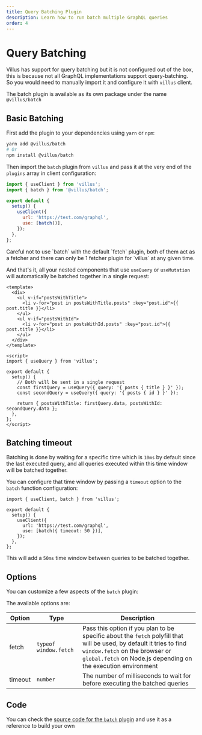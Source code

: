 ```yaml
---
title: Query Batching Plugin
description: Learn how to run batch multiple GraphQL queries
order: 4
---
```


# Query Batching

Villus has support for query batching but it is not configured out of the box, this is because not all GraphQL implementations support query-batching. So you would need to manually import it and configure it with `villus` client.

The batch plugin is available as its own package under the name `@villus/batch`

## Basic Batching

First add the plugin to your dependencies using `yarn` or `npm`:

```bash
yarn add @villus/batch
# Or
npm install @villus/batch
```

Then import the `batch` plugin from `villus` and pass it at the very end of the `plugins` array in client configuration:

```js
import { useClient } from 'villus';
import { batch } from '@villus/batch';

export default {
  setup() {
    useClient({
      url: 'https://test.com/graphql',
      use: [batch()],
    });
  },
};
```

<doc-tip type="danger">
  Careful not to use `batch` with the default `fetch` plugin, both of them act as a fetcher and there can only be 1 fetcher plugin for `villus` at any given time.
</doc-tip>

And that's it, all your nested components that use `useQuery` or `useMutation` will automatically be batched together in a single request:

```vue
<template>
  <div>
    <ul v-if="postsWithTitle">
      <li v-for="post in postsWithTitle.posts" :key="post.id">{{ post.title }}</li>
    </ul>
    <ul v-if="postsWithId">
      <li v-for="post in postsWithId.posts" :key="post.id">{{ post.title }}</li>
    </ul>
  </div>
</template>

<script>
import { useQuery } from 'villus';

export default {
  setup() {
    // Both will be sent in a single request
    const firstQuery = useQuery({ query: '{ posts { title } }' });
    const secondQuery = useQuery({ query: '{ posts { id } }' });

    return { postsWithTitle: firstQuery.data, postsWithId: secondQuery.data };
  },
};
</script>
```

## Batching timeout

Batching is done by waiting for a specific time which is `10ms` by default since the last executed query, and all queries executed within this time window will be batched together.

You can configure that time window by passing a `timeout` option to the `batch` function configuration:

```js{8}
import { useClient, batch } from 'villus';

export default {
  setup() {
    useClient({
      url: 'https://test.com/graphql',
      use: [batch({ timeout: 50 })],
    });
  },
};
```

This will add a `50ms` time window between queries to be batched together.

## Options

You can customize a few aspects of the `batch` plugin:

The available options are:

| Option  | Type                  | Description                                                                                                                                                                                                             |
| ------- | --------------------- | ----------------------------------------------------------------------------------------------------------------------------------------------------------------------------------------------------------------------- |
| fetch   | `typeof window.fetch` | Pass this option if you plan to be specific about the `fetch` polyfill that will be used, by default it tries to find `window.fetch` on the browser or `global.fetch` on Node.js depending on the execution environment |
| timeout | `number`              | The number of milliseconds to wait for before executing the batched queries                                                                                                                                             |

## Code

You can check the [source code for the `batch` plugin](https://github.com/logaretm/villus/blob/main/packages/batch/src/index.ts) and use it as a reference to build your own

